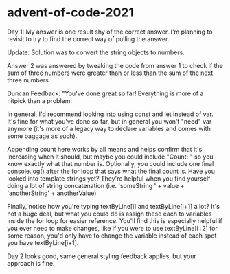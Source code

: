 # advent-of-code-2021

Day 1: My answer is one result shy of the correct answer. I'm planning to revisit to try to find the correct way of pulling the answer.

Update: Solution was to convert the string objects to numbers.

Answer 2 was answered by tweaking the code from answer 1 to check if the sum of three numbers were greater than or less than the sum of the next three numbers

Duncan Feedback:
"You've done great so far! Everything is more of a nitpick than a problem:

In general, I'd recommend looking into using const and let instead of var. It's fine for what you've done so far, but in general you won't "need" var anymore (it's more of a legacy way to declare variables and comes with some baggage as such).

Appending count here works by all means and helps confirm that it's increasing when it should, but maybe you could include "Count: " so you know exactly what that number is. Optionally, you could include one final console.log() after the for loop that says what the final count is.
Have you looked into template strings yet? They're helpful when you find yourself doing a lot of string concatenation (i.e. 'someString ' + value + 'anotherString' + anotherValue)

Finally, notice how you're typing textByLine[i] and textByLine[i+1] a lot? It's not a huge deal, but what you could do is assign these each to variables inside the for loop for easier reference. You'll find this is especially helpful if you ever need to make changes, like if you were to use textByLine[i+2] for some reason, you'd only have to change the variable instead of each spot you have textByLine[i+1].

Day 2 looks good, same general styling feedback applies, but your approach is fine.